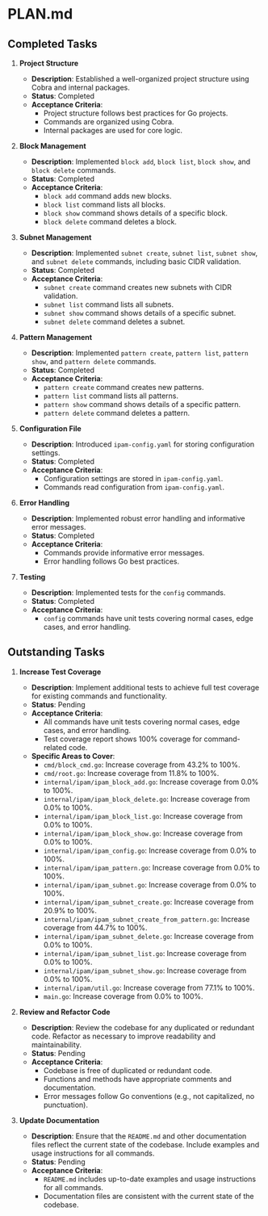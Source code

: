 # PLAN.md

## Completed Tasks

1. **Project Structure**
   - **Description**: Established a well-organized project structure using Cobra and internal packages.
   - **Status**: Completed
   - **Acceptance Criteria**:
     - Project structure follows best practices for Go projects.
     - Commands are organized using Cobra.
     - Internal packages are used for core logic.

2. **Block Management**
   - **Description**: Implemented `block add`, `block list`, `block show`, and `block delete` commands.
   - **Status**: Completed
   - **Acceptance Criteria**:
     - `block add` command adds new blocks.
     - `block list` command lists all blocks.
     - `block show` command shows details of a specific block.
     - `block delete` command deletes a block.

3. **Subnet Management**
   - **Description**: Implemented `subnet create`, `subnet list`, `subnet show`, and `subnet delete` commands, including basic CIDR validation.
   - **Status**: Completed
   - **Acceptance Criteria**:
     - `subnet create` command creates new subnets with CIDR validation.
     - `subnet list` command lists all subnets.
     - `subnet show` command shows details of a specific subnet.
     - `subnet delete` command deletes a subnet.

4. **Pattern Management**
   - **Description**: Implemented `pattern create`, `pattern list`, `pattern show`, and `pattern delete` commands.
   - **Status**: Completed
   - **Acceptance Criteria**:
     - `pattern create` command creates new patterns.
     - `pattern list` command lists all patterns.
     - `pattern show` command shows details of a specific pattern.
     - `pattern delete` command deletes a pattern.

5. **Configuration File**
   - **Description**: Introduced `ipam-config.yaml` for storing configuration settings.
   - **Status**: Completed
   - **Acceptance Criteria**:
     - Configuration settings are stored in `ipam-config.yaml`.
     - Commands read configuration from `ipam-config.yaml`.

6. **Error Handling**
   - **Description**: Implemented robust error handling and informative error messages.
   - **Status**: Completed
   - **Acceptance Criteria**:
     - Commands provide informative error messages.
     - Error handling follows Go best practices.

7. **Testing**
   - **Description**: Implemented tests for the `config` commands.
   - **Status**: Completed
   - **Acceptance Criteria**:
     - `config` commands have unit tests covering normal cases, edge cases, and error handling.

## Outstanding Tasks

1. **Increase Test Coverage**
   - **Description**: Implement additional tests to achieve full test coverage for existing commands and functionality.
   - **Status**: Pending
   - **Acceptance Criteria**:
     - All commands have unit tests covering normal cases, edge cases, and error handling.
     - Test coverage report shows 100% coverage for command-related code.
   - **Specific Areas to Cover**:
     - `cmd/block_cmd.go`: Increase coverage from 43.2% to 100%.
     - `cmd/root.go`: Increase coverage from 11.8% to 100%.
     - `internal/ipam/ipam_block_add.go`: Increase coverage from 0.0% to 100%.
     - `internal/ipam/ipam_block_delete.go`: Increase coverage from 0.0% to 100%.
     - `internal/ipam/ipam_block_list.go`: Increase coverage from 0.0% to 100%.
     - `internal/ipam/ipam_block_show.go`: Increase coverage from 0.0% to 100%.
     - `internal/ipam/ipam_config.go`: Increase coverage from 0.0% to 100%.
     - `internal/ipam/ipam_pattern.go`: Increase coverage from 0.0% to 100%.
     - `internal/ipam/ipam_subnet.go`: Increase coverage from 0.0% to 100%.
     - `internal/ipam/ipam_subnet_create.go`: Increase coverage from 20.9% to 100%.
     - `internal/ipam/ipam_subnet_create_from_pattern.go`: Increase coverage from 44.7% to 100%.
     - `internal/ipam/ipam_subnet_delete.go`: Increase coverage from 0.0% to 100%.
     - `internal/ipam/ipam_subnet_list.go`: Increase coverage from 0.0% to 100%.
     - `internal/ipam/ipam_subnet_show.go`: Increase coverage from 0.0% to 100%.
     - `internal/ipam/util.go`: Increase coverage from 77.1% to 100%.
     - `main.go`: Increase coverage from 0.0% to 100%.

2. **Review and Refactor Code**
   - **Description**: Review the codebase for any duplicated or redundant code. Refactor as necessary to improve readability and maintainability.
   - **Status**: Pending
   - **Acceptance Criteria**:
     - Codebase is free of duplicated or redundant code.
     - Functions and methods have appropriate comments and documentation.
     - Error messages follow Go conventions (e.g., not capitalized, no punctuation).

3. **Update Documentation**
   - **Description**: Ensure that the `README.md` and other documentation files reflect the current state of the codebase. Include examples and usage instructions for all commands.
   - **Status**: Pending
   - **Acceptance Criteria**:
     - `README.md` includes up-to-date examples and usage instructions for all commands.
     - Documentation files are consistent with the current state of the codebase.